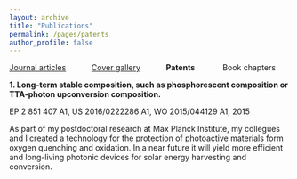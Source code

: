 ```yaml
---
layout: archive
title: "Publications"
permalink: /pages/patents
author_profile: false
---
```





[Journal articles](https://mihafil.github.io/academic/publications)  &emsp;&emsp;&emsp;[Cover gallery](https://mihafil.github.io/academic/pages/cover-gallery) &emsp;&emsp;&emsp;**Patents**  &emsp;&emsp; &emsp;Book chapters


**1. Long-term stable composition, such as phosphorescent composition or TTA-photon upconversion composition.**

EP 2 851 407 A1, US 2016/0222286 A1, WO 2015/044129 A1, 2015

As part of my postdoctoral research at Max Planck Institute, my collegues and I created a technology for the protection of 
photoactive materials form oxygen quenching and oxidation. In a near future it will yield more efficient and long-living 
photonic devices for solar energy harvesting and conversion. 


